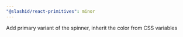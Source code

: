 ```yaml
---
"@slashid/react-primitives": minor
---
```


Add primary variant of the spinner, inherit the color from CSS variables
